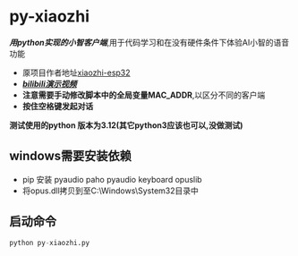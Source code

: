 # py-xiaozhi
***用python实现的小智客户端***,用于代码学习和在没有硬件条件下体验AI小智的语音功能</br>
* 厡项目作者地址[xiaozhi-esp32](https://github.com/78/xiaozhi-esp32)</br>
* [***bilibili演示视频***](https://b23.tv/GbXeLHX)</br>
* **注意需要手动修改脚本中的全局变量MAC_ADDR**,以区分不同的客户端</br>
* **按住空格键发起对话**

**测试使用的python 版本为3.12(其它python3应该也可以,没做测试)**

## windows需要安装依赖
* pip 安装 pyaudio paho pyaudio keyboard opuslib
* 将opus.dll拷贝到至C:\Windows\System32目录中

## 启动命令
```python
python py-xiaozhi.py
```
